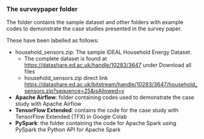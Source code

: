 ### The surveypaper folder
The folder contains the sample dataset and other folders with example codes to demonstrate the case studies presented in the survey paper.

These have been labelled as follows:
*   household_sensors.zip: The sample IDEAL Household Energy Dataset.
    *  The complete dataset is found at https://datashare.ed.ac.uk/handle/10283/3647 under Download all files
    *  household_sensors.zip direct link <br> https://datashare.ed.ac.uk/bitstream/handle/10283/3647/household_sensors.zip?sequence=25&isAllowed=y
*   **Apache Airflow**: folder containing codes used to demonstrate the case study with Apache Airflow
*   **TensorFlow Extended**: contains the code for the case study with TensorFlow Extended (TFX) in Google Colab
*   **PySpark**: the folder containing the code for Apache Spark using PySpark the Python API for Apache Spark
